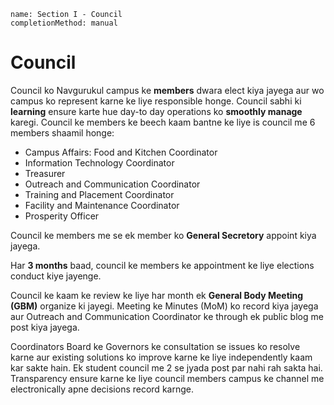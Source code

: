 ```ngMeta
name: Section I - Council
completionMethod: manual
```

# Council

Council ko Navgurukul campus ke **members** dwara elect kiya jayega aur wo campus ko represent karne ke liye responsible honge. 
Council sabhi ki **learning** ensure karte hue day-to day operations ko **smoothly manage** karegi. 
Council ke members ke beech kaam bantne ke liye is council me 6 members shaamil honge:

 - Campus Affairs: Food and Kitchen Coordinator
 - Information Technology Coordinator
 - Treasurer
 - Outreach and Communication Coordinator
 - Training and Placement Coordinator
 - Facility and Maintenance Coordinator
 - Prosperity Officer

Council ke members me se ek member ko **General Secretory** appoint kiya jayega. 

Har **3 months** baad, council ke members ke appointment ke liye elections conduct kiye jayenge. 

Council ke kaam ke review ke liye har month ek **General Body Meeting (GBM)** organize ki jayegi. 
Meeting ke Minutes (MoM) ko record kiya jayega aur Outreach and Communication Coordinator ke through ek public blog me post kiya jayega. 

Coordinators Board ke Governors ke consultation se issues ko resolve karne aur existing solutions ko improve karne ke liye independently kaam kar sakte hain. 
Ek student council me 2 se jyada post par nahi rah sakta hai. 
Transparency ensure karne ke liye council members campus ke channel me electronically apne decisions record karnge.
